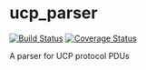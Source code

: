 # ucp_parser

[![Build Status](https://travis-ci.org/K2InformaticsGmbH/ucp_parser.svg?branch=master)](https://travis-ci.org/K2InformaticsGmbH/ucp_parser) [![Coverage Status](https://coveralls.io/repos/github/K2InformaticsGmbH/ucp_parser/badge.svg?branch=master)](https://coveralls.io/github/K2InformaticsGmbH/ucp_parser?branch=master)

A parser for UCP protocol PDUs
